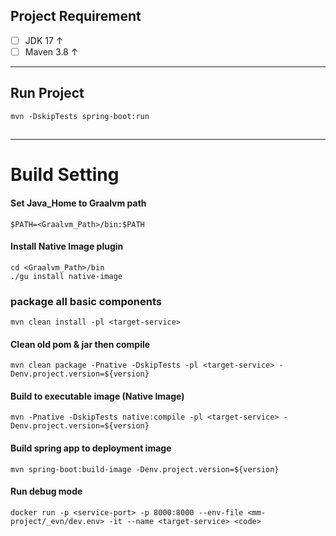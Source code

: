 ## Project Requirement

- [ ] JDK 17 ↑
- [ ] Maven 3.8 ↑

***
## Run Project
```
mvn -DskipTests spring-boot:run
```

## 


***

# Build Setting

#### Set Java_Home to Graalvm path
```
$PATH=<Graalvm_Path>/bin:$PATH
```

#### Install Native Image plugin
```
cd <Graalvm_Path>/bin
./gu install native-image
```

### package all basic components  
```
mvn clean install -pl <target-service>
```

#### Clean old pom & jar then compile
```
mvn clean package -Pnative -DskipTests -pl <target-service> -Denv.project.version=${version}
```

#### Build to executable image (Native Image)
```
mvn -Pnative -DskipTests native:compile -pl <target-service> -Denv.project.version=${version} 
```

#### Build spring app to deployment image
```
mvn spring-boot:build-image -Denv.project.version=${version}
```

#### Run debug mode
```
docker run -p <service-port> -p 8000:8000 --env-file <mm-project/_evn/dev.env> -it --name <target-service> <code>
```
